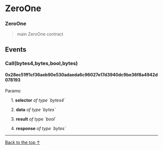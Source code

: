# ZeroOne
### ZeroOne

> main ZeroOne contract



## Events

### Call(bytes4,bytes,bool,bytes)
#### 0x28ec51ff1cf36aeb90e530adaeda6c96027e17d3940dc9be36f8a4942d078193
Params:

&nbsp;&nbsp;&nbsp;&nbsp;
1\. **selector** *of type \`bytes4\`*


&nbsp;&nbsp;&nbsp;&nbsp;
2\. **data** *of type \`bytes\`*


&nbsp;&nbsp;&nbsp;&nbsp;
3\. **result** *of type \`bool\`*


&nbsp;&nbsp;&nbsp;&nbsp;
4\. **response** *of type \`bytes\`*

--- 


[Back to the top ↑](#zeroone)